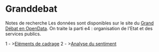 ﻿# Granddebat

Notes de recherche
Les données sont disponibles sur le site du [Grand Débat en OpenData](https://www.data.gouv.fr/fr/datasets/donnees-ouvertes-du-grand-debat-national/). On traite la parti e4 : organisation de l'Etat et des services publics.

1 - >[Eléments de cadrage](https://benaventc.github.io/Granddebat/GD01_Intro_cadrage.html)
2 - >[Analyse du sentiment](https://benaventc.github.io/Granddebat/GD01_Sentiment02copie.html)